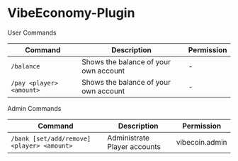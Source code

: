 # VibeEconomy-Plugin 

User Commands

| Command                      | Description                           | Permission |
|------------------------------|---------------------------------------|------------|
| ```/balance```               | Shows the balance of your own account | -          |
| ```/pay <player> <amount>``` | Shows the balance of your own account | -          |

Admin Commands

| Command                                        | Description                  | Permission     |
|------------------------------------------------|------------------------------|----------------|
| ```/bank [set/add/remove] <player> <amount>``` | Administrate Player accounts | vibecoin.admin |
